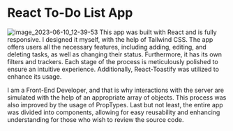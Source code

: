 # React To-Do List App
![image_2023-06-10_12-39-53](https://github.com/dzhusoleksiy/List-of-Tasks/assets/121053807/987695ae-b63d-4793-94ba-c84b35d7e376)
This app was built with React and is fully responsive. I designed it myself, with the help of Tailwind CSS. The app offers users all the necessary features, including adding, editing, and deleting tasks, as well as changing their status. Furthermore, it has its own filters and trackers. Each stage of the process is meticulously polished to ensure an intuitive experience. Additionally, React-Toastify was utilized to enhance its usage.

I am a Front-End Developer, and that is why interactions with the server are simulated with the help of an appropriate array of objects. This process was also improved by the usage of PropTypes. Last but not least, the entire app was divided into components, allowing for easy reusability and enhancing understanding for those who wish to review the source code.
